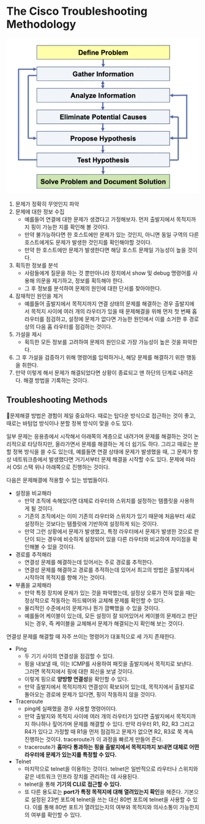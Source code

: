 # The Cisco Troubleshooting Methodology

![](./images/cisco_trouble_shooting.png)
1. 문제가 정확히 무엇인지 파악
2. 문제에 대한 정보 수집
	- 예를들어 연결에 대한 문제가 생겼다고 가정해보자. 먼저 출발지에서 목적지까지 핑이 가능한 지를 확인해 볼 것이다.
	- 만약 불가능하다면 한 호스트에만 문제가 있는 것인지, 아니면 동일 구역의 다른 호스트에게도 문제가 발생한 것인지를 확인해야할 것이다.
	- 만약 한 호스트에만 문제가 발생한다면 해당 호스트 문제일 가능성이 높을 것이다.
3. 획득한 정보를 분석
	- 사람들에게 질문을 하는 것 뿐만아니라 장치에서 show 및 debug 명령어를 사용해 의문을 제기하고, 정보를 획득해야 한다.
	- 그 후 정보를 분석하여 문제의 원인에 대한 단서를 찾아야한다.
4. 잠재적인 원인을 제거
	- 예를들어 출발지에서 목적지까지 연결 상태의 문제를 해결하는 경우 출발지에서 목적지 사이에 여러 개의 라우터가 있을 때 문제해결을 위해 먼저 첫 번째 홉 라우터를 점검하고, 설정에 문제가 없다면 가능한 원인에서 이를 소거한 후 경로 상의 다음 홉 라우터를 점검하는 것이다.
5. 가설을 제시
	- 획득한 모든 정보를 고려하여 문제의 원인으로 가장 가능성이 높은 것을 파악한다.
6. 그 후 가설을 검증하기 위해 명령어를 입력하거나, 해당 문제를 해결하기 위한 행동을 취한다.
7. 만약 이렇게 해서 문제가 해결되었다면 상황이 종료되고 맨 하단의 단계로 내려온다. 해결 방법을 기록하는 것이다.
## Troubleshooting Methods

문제해결 방법은 경험이 제일 중요하다. 때로는 탑다운 방식으로 접근하는 것이 좋고, 때로는 바텀업 방식이나 분할 정복 방식이 맞을 수도 있다.

일부 문제는 응용층에서 시작해서 아래쪽의 계층으로 내려가며 문제를 해결하는 것이 논리적으로 타당하지만, 올라가면서 문제를 해결하는 게 더 쉽기도 하다. 그리고 때로는 분할 정복 방식을 쓸 수도 있는데, 예를들면 연결 상태에 문제가 발생했을 때, 그 문제가 항상 네트워크층에서 발생했다면 거기서부터 문제 해결을 시작할 수도 있다. 문제에 따라서 OSI 스택 위나 아래쪽으로 진행하는 것이다.

다음은 문제해결에 적용할 수 있는 방법들이다.

- 설정을 비교해라
	- 만약 조직에 속해있다면 대체로 라우터와 스위치를 설정하는 템플릿을 사용하게 될 것이다.
	- 기존의 조직에서는 이미 기존의 라우터와 스위치가 있기 때문에 처음부터 새로 설정하는 것보다는 템플릿에 기반하여 설정하게 되는 것이다.
	- 만약 그런 상황에서 문제가 발생했고, 특정 라우터에서 문제가 발생한 것으로 판단이 되는 경우에 비슷하게 설정되어 있을 다른 라우터와 비교하여 차이점을 확인해볼 수 있을 것이다.
- 경로를 추적해라
	- 연결성 문제를 해결하는데 있어서는 주로 경로를 추적한다.
	- 연결성 문제를 해결하고 경로를 추적하는데 있어서 최고의 방법은 출발지에서 시작하여 목적지를 향해 가는 것이다.
- 부품을 교체해라
	- 만약 특정 장치에 문제가 있는 것을 파악했는데, 설정상 오류가 전혀 없을 때는 정상적으로 작동하는 하드웨어와 교체해 문제를 확인할 수 있다.
	- 물리적인 수준에서의 문제거나 뭔가 깜빡했을 수 있을 것이다.
	- 예를들어 케이블이 있는데, 모든 설정이 잘 되어있어서 케이블의 문제라고 판단되는 경우, 즉 케이블을 교체해서 문제가 해결되는지 확인해 보는 것이다.

연결성 문제를 해결할 때 자주 쓰이는 명령어가 대표적으로 세 가지 존재한다.

- Ping
	- 두 기기 사이의 연결성을 점검할 수 있다.
	- 핑을 내보낼 때, 이는 ICMP를 사용하여 패킷을 출발지에서 목적지로 보낸다. 그러면 목적지에서 핑에 대한 회신을 보낼 것이다.
	- 이렇게 핑으로 **양방향 연결성**을 확인할 수 있다.
	- 만약 출발지에서 목적지까지 연결성이 확보되어 있는데, 목적지에서 출발지로 돌아오는 경로에 문제가 있다면, 핑이 작동하지 않을 것이다.
- Traceroute
	- ping에 실패했을 경우 사용할 명령어이다.
	- 만약 출발지와 목적지 사이에 여러 개의 라우터가 있다면 출발지에서 목적지까지 하나하나 짚어가며 문제를 해결할 수 있다. 만약 라우터 R1, R2, R3 그리고 R4가 있다고 가정할 때 R1을 먼저 점검하고 문제가 없으면 R2, R3로 쭉 계속 진행하는 것이다. traceroute가 이 과정을 빠르게 만들어 준다.
	- traceroute가 **홉마다 통과하는 핑을 출발지에서 목적지까지 보내면 대체로 어떤 라우터에 문제가 있는지를 특정할 수 있다.**
- Telnet
	- 마지막으로 telnet을 이용하는 것이다. telnet은 일반적으로 라우터나 스위치와 같은 네트워크 인프라 장치를 관리하는 데 사용된다.
	- telnet을 통해 **기기의 CLI로 접근할 수 있다.**
	- 또 다른 용도로는 **port가 특정 목적지에 대해 열려있는지 확인**을 해준다. 기본으로 설정된 23번 포트에 telnet을 쓰는 대신 80번 포트에 telnet을 사용할 수 있다. 이를 통해 80번 포트가 열려있는지의 여부와 목적지와 의사소통이 가능한지의 여부를 확인할 수 있다.
